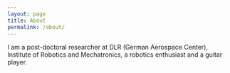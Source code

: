 ```yaml
---
layout: page
title: About
permalink: /about/
---
```


I am a post-doctoral researcher at DLR (German Aerospace Center), Institute of Robotics and Mechatronics, a robotics enthusiast and a guitar player. 

